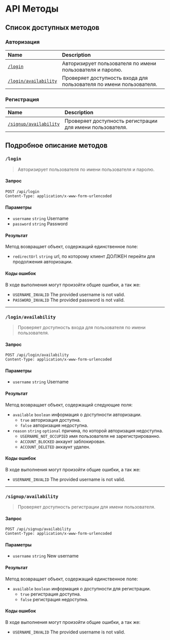 # API Методы

## Список доступных методов

### Авторизация
| Name                                          | Description                                                         |
|:----------------------------------------------|:--------------------------------------------------------------------|
| [`/login`](#/login)                           | Авторизирует пользователя по имени пользователя и паролю.           |
| [`/login/availability`](#/login/availability) | Проверяет доступность входа для пользователя по имени пользователя. |

### Регистрация
| Name                                            | Description                                                                                     |
|:------------------------------------------------|:------------------------------------------------------------------------------------------------|
| [`/signup/availability`](#/signup/availability) | Проверяет доступность регистрации для имени пользователя.                                       |

## Подробное описание методов

### `/login`
> Авторизирует пользователя по имени пользователя и паролю.

#### Запрос
```http request
POST /api/login
Content-Type: application/x-www-form-urlencoded
```

#### Параметры
* `username` `string` Username
* `password` `string` Password

#### Результат
Метод возвращает объект, содержащий единственное поле:
* `redirectUrl` `string` url, по которому клиент ДОЛЖЕН перейти для продолжения авторизации.

#### Коды ошибок
В ходе выполнения могут произойти общие ошибки, а так же:
* `USERNAME_INVALID` The provided username is not valid.
* `PASSWORD_INVALID` The provided password is not valid.
---

### `/login/availability`
> Проверяет доступность входа для пользователя по имени пользователя.

#### Запрос
```http request
POST /api/login/availability
Content-Type: application/x-www-form-urlencoded
```

#### Параметры
* `username` `string` Username

#### Результат
Метод возвращает объект, содержащий следующие поля:
* `available` `boolean` информация о доступности авторизации.
  * `true` авторизация доступна.
  * `false` авторизация недоступна.
* `reason` `string` `optional` причина, по которой авторизация недоступна.
  * `USERNAME_NOT_OCCUPIED` имя пользователя не зарегистрированно.
  * `ACCOUNT_BLOCKED` аккаунт заблокирован. 
  * `ACCOUNT_DELETED` аккаунт удален.

#### Коды ошибок
В ходе выполнения могут произойти общие ошибки, а так же:  
* `USERNAME_INVALID` The provided username is not valid.
---

### `/signup/availability`
> Проверяет доступность регистрации для имени пользователя.

#### Запрос
```http request
POST /api/signup/availability
Content-Type: application/x-www-form-urlencoded
```

#### Параметры
* `username` `string` New username

#### Результат
Метод возвращает объект, содержащий единственное поле:
* `available` `boolean` информация о доступности для регистрации.
  * `true` регистрация доступна.
  * `false` регистрация недоступна.

#### Коды ошибок
В ходе выполнения могут произойти общие ошибки, а так же:
* `USERNAME_INVALID` The provided username is not valid.
